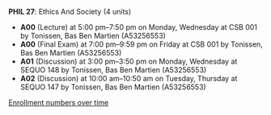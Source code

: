 **PHIL 27**: Ethics And Society (4 units)

- **A00** (Lecture) at 5:00 pm–7:50 pm on Monday, Wednesday at CSB 001 by Tonissen, Bas Ben Martien (A53256553)
- **A00** (Final Exam) at 7:00 pm–9:59 pm on Friday at CSB 001 by Tonissen, Bas Ben Martien (A53256553)
- **A01** (Discussion) at 3:00 pm–3:50 pm on Monday, Wednesday at SEQUO 148 by Tonissen, Bas Ben Martien (A53256553)
- **A02** (Discussion) at 10:00 am–10:50 am on Tuesday, Thursday at SEQUO 147 by Tonissen, Bas Ben Martien (A53256553)

[Enrollment numbers over time](./PHIL27.tsv)
